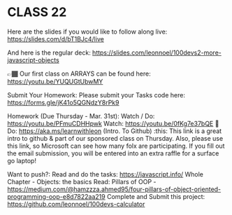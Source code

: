 # CLASS 22

Here are the slides if you would like to follow along live: https://slides.com/d/bT1BJc4/live

And here is the regular deck: https://slides.com/leonnoel/100devs2-more-javascript-objects

👉🏾 Our first class on ARRAYS can be found here: https://youtu.be/YUQUGtUbwMY

Submit Your Homework:
Please submit your Tasks code here: https://forms.gle/jK41o5QGNdzY8rPk9

Homework (Due Thursday - Mar. 31st):
Watch / Do: https://youtu.be/PFmuCDHHpwk
Watch: https://youtu.be/0fKg7e37bQE​
🚨 Do: https://aka.ms/learnwithleon (Intro. To Github)
:this: This link is a great intro to github & part of our sponsored class on Thursday. Also, please use this link, so Microsoft can see how many folx are participating. If you fill out the email submission, you will be entered into an extra raffle for a surface go laptop!

Want to push?:
Read and do the tasks: https://javascript.info/ Whole Chapter - Objects: the basics
Read: Pillars of OOP - https://medium.com/@hamzzza.ahmed95/four-pillars-of-object-oriented-programming-oop-e8d7822aa219
Complete and Submit this project: https://github.com/leonnoel/100devs-calculator
